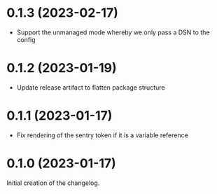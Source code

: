 # 0.1.3 (2023-02-17)
 - Support the unmanaged mode whereby we only pass a DSN to the config

# 0.1.2 (2023-01-19)
 - Update release artifact to flatten package structure

# 0.1.1 (2023-01-17)
 - Fix rendering of the sentry token if it is a variable reference

# 0.1.0 (2023-01-17)
Initial creation of the changelog.

